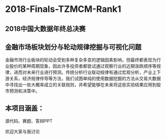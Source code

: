 # 2018-Finals-TZMCM-Rank1
## 2018中国大数据年终总决赛

## 金融市场板块划分与轮动规律挖掘与可视化问题

   金融市场行业板块的轮动会受到多种复杂多变的逻辑因素影响，但最终都表现为行业股价的某种周期现象，因此许多投资者都尝试通过观察行业的近期涨跌顺序等规律，进而对未来行业进行预测。传统分析行业联动规律有通过宏观分析，产业上下游关系，经济规律传导等方法，我们试图单纯的使用数据挖掘的方法从交易大数据中寻找出一些大概率成立的关联规则，并希望能够在未来将这些实验结果应用到股市预测和决策中。

## 本项目涵盖：
源代码、赛题、答辩PPT

欢迎大家与我讨论
